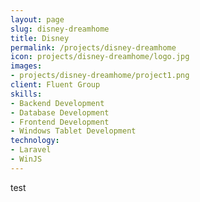 ```yaml
---
layout: page
slug: disney-dreamhome
title: Disney
permalink: /projects/disney-dreamhome
icon: projects/disney-dreamhome/logo.jpg
images:
- projects/disney-dreamhome/project1.png
client: Fluent Group
skills:
- Backend Development
- Database Development
- Frontend Development
- Windows Tablet Development
technology:
- Laravel
- WinJS
---
```


test
